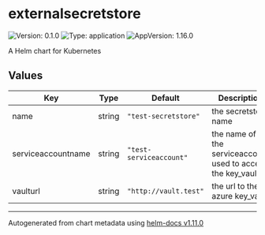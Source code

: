 # externalsecretstore

![Version: 0.1.0](https://img.shields.io/badge/Version-0.1.0-informational?style=flat-square) ![Type: application](https://img.shields.io/badge/Type-application-informational?style=flat-square) ![AppVersion: 1.16.0](https://img.shields.io/badge/AppVersion-1.16.0-informational?style=flat-square)

A Helm chart for Kubernetes

## Values

| Key | Type | Default | Description |
|-----|------|---------|-------------|
| name | string | `"test-secretstore"` | the secretstore name |
| serviceaccountname | string | `"test-serviceaccount"` | the name of the serviceaccount used to access the key_vault |
| vaulturl | string | `"http://vault.test"` | the url to the azure key_vault |

----------------------------------------------
Autogenerated from chart metadata using [helm-docs v1.11.0](https://github.com/norwoodj/helm-docs/releases/v1.11.0)
